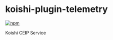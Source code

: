 # koishi-plugin-telemetry

[![npm](https://img.shields.io/npm/v/koishi-plugin-telemetry?style=flat-square)](https://www.npmjs.com/package/koishi-plugin-telemetry)

Koishi CEIP Service
